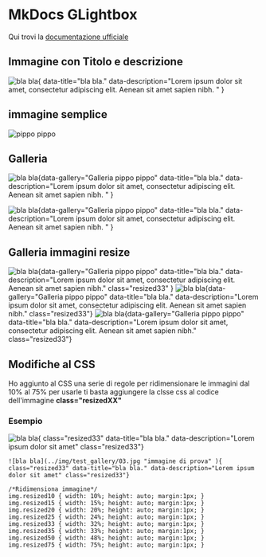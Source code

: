
# MkDocs GLightbox
Qui trovi la [documentazione ufficiale](https://blueswen.github.io/mkdocs-glightbox/ "MkDocs GLightbox")


## Immagine con Titolo e descrizione
![bla bla](../img/test_gallery/01.jpg "immagine di prova"){ data-title="bla bla." data-description="Lorem ipsum dolor sit amet, consectetur adipiscing elit. Aenean sit amet sapien nibh. " }

## immagine semplice
![pippo pippo](../img/test_gallery/02.jpg "immagine di prova2")


## Galleria 
![bla bla](../img/test_gallery/01.jpg "immagine di prova"){data-gallery="Galleria pippo pippo" data-title="bla bla." data-description="Lorem ipsum dolor sit amet, consectetur adipiscing elit. Aenean sit amet sapien nibh. " }

![bla bla](../img/test_gallery/02.jpg "immagine di prova"){data-gallery="Galleria pippo pippo" data-title="bla bla." data-description="Lorem ipsum dolor sit amet, consectetur adipiscing elit. Aenean sit amet sapien nibh. " }

## Galleria immagini resize
![bla bla](../img/test_gallery/01.jpg "immagine di prova" ){data-gallery="Galleria pippo pippo" data-title="bla bla." data-description="Lorem ipsum dolor sit amet, consectetur adipiscing elit. Aenean sit amet sapien nibh." class="resized33" }
![bla bla](../img/test_gallery/02.jpg "immagine di prova" ){data-gallery="Galleria pippo pippo" data-title="bla bla." data-description="Lorem ipsum dolor sit amet, consectetur adipiscing elit. Aenean sit amet sapien nibh." class="resized33"}
![bla bla](../img/test_gallery/03.jpg "immagine di prova" ){data-gallery="Galleria pippo pippo" data-title="bla bla." data-description="Lorem ipsum dolor sit amet, consectetur adipiscing elit. Aenean sit amet sapien nibh." class="resized33"}

## Modifiche al CSS

Ho aggiunto al CSS una serie di regole per ridimensionare le immagini dal 10% al 75% per usarle ti basta aggiungere la clsse css al codice dell'immagine **class="resizedXX"**

### Esempio 

![bla bla](../img/test_gallery/03.jpg "immagine di prova" ){ class="resized33" data-title="bla bla." data-description="Lorem ipsum dolor sit amet" class="resized33"}

```
![bla bla](../img/test_gallery/03.jpg "immagine di prova" ){ class="resized33" data-title="bla bla." data-description="Lorem ipsum dolor sit amet" class="resized33"}
```


```
/*Ridimensiona immagine*/
img.resized10 { width: 10%; height: auto; margin:1px; }
img.resized15 { width: 15%; height: auto; margin:1px; }
img.resized20 { width: 20%; height: auto; margin:1px; }
img.resized25 { width: 24%; height: auto; margin:1px; }
img.resized33 { width: 32%; height: auto; margin:1px; }
img.resized35 { width: 33%; height: auto; margin:1px; }
img.resized50 { width: 48%; height: auto; margin:1px; }
img.resized75 { width: 75%; height: auto; margin:1px; }	
```
